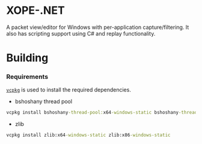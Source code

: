 # XOPE-.NET
A packet view/editor for Windows with per-application capture/filtering. It also has scripting support using C# and replay functionality. 

# Building

### Requirements

[`vcpkg`](https://vcpkg.io/en/getting-started.html) is used to install the required dependencies.

* bshoshany thread pool
```bat
vcpkg install bshoshany-thread-pool:x64-windows-static bshoshany-thread-pool:x86-windows-static
```

* zlib
```bat
vcpkg install zlib:x64-windows-static zlib:x86-windows-static
```
